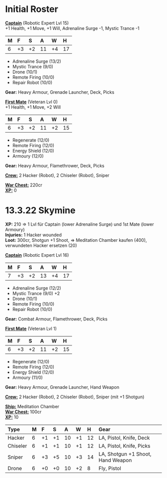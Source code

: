 # Initial Roster
<ins>**Captain**</ins> (Robotic Expert Lvl 15)  
+1 Health, +1 Move, +1 Will, Adrenaline Surge -1, Mystic Trance -1  

|**M**|**F**|**S**|**A**|**W**|**H**|
|:---|:---|:---|:---|:---|:---|
|6|+3|+2|11|+4|17|

 - Adrenaline Surge (13/2)  
 - Mystic Trance (9/0)  
 - Drone (10/1)  
 - Remote Firing (10/0)  
 - Repair Robot (10/0)  

**Gear:** Heavy Armour, Grenade Launcher, Deck, Picks  

<ins>**First Mate**</ins> (Veteran Lvl 0)  
+1 Health, +1 Move, +2 Will 

|**M**|**F**|**S**|**A**|**W**|**H**|
|:---|:---|:---|:---|:---|:---|
|6|+3|+2|11|+2|15|

 - Regenerate (12/0)  
 - Remote Firing (12/0)  
 - Energy Shield (12/0)  
 - Armoury (12/0)  

**Gear:** Heavy Armour, Flamethrower, Deck, Picks

<ins>**Crew:**</ins> 2 Hacker (Robot), 2 Chiseler (Robot), Sniper

<ins>**War Chest:**</ins> 220cr  
<ins>**XP:**</ins> 0

# 13.3.22 Skymine
**XP:** 210 => 1 Lvl für Captain (lower Adrenaline Surge) und 1st Mate (lower Armoury)  
**Injuries:** 1 Hacker wounded  
**Loot:** 300cr, Shotgun +1 Shoot, => Meditation Chamber kaufen (400), verwundeten Hacker ersetzen (20)  

<ins>**Captain**</ins> (Robotic Expert Lvl 16)  

|**M**|**F**|**S**|**A**|**W**|**H**|
|:---|:---|:---|:---|:---|:---|
|7|+3|+2|13|+4|17|

 - Adrenaline Surge (12/2)  
 - Mystic Trance (9/0) +2  
 - Drone (10/1)  
 - Remote Firing (10/0)  
 - Repair Robot (10/0)  

**Gear:** Combat Armour, Flamethrower, Deck, Picks  

<ins>**First Mate**</ins> (Veteran Lvl 1)  

|**M**|**F**|**S**|**A**|**W**|**H**|
|:---|:---|:---|:---|:---|:---|
|6|+3|+2|11|+2|15|

 - Regenerate (12/0)  
 - Remote Firing (12/0)  
 - Energy Shield (12/0)  
 - Armoury (11/0)  

**Gear:** Heavy Armour, Grenade Launcher, Hand Weapon  

<ins>**Crew:**</ins> 2 Hacker (Robot), 2 Chiseler (Robot), Sniper (mit +1 Shotgun)  


<ins>**Ship:**</ins> Meditation Chamber  
<ins>**War Chest:**</ins> 100cr  
<ins>**XP:**</ins> 10

|**Type**|**M**|**F**|**S**|**A**|**W**|**H**|**Gear**|
|:---|:---|:---|:---|:---|:---|:---|:---|
|Hacker|6|+1|+1|10|+1|12|LA, Pistol, Knife, Deck|
|Chiseler|6|+1|+1|10|+1|12|LA, Pistol, Knife, Picks|
|Sniper|6|+3|+5|10|+3|14|LA, Shotgun +1 Shoot, Hand Weapon|
|Drone|6|+0|+0|10|+2|8|Fly, Pistol|
